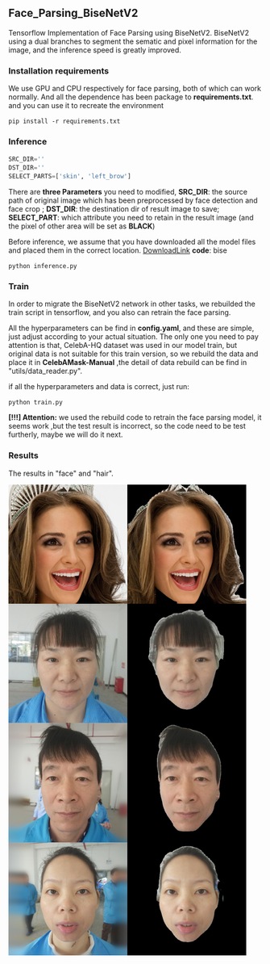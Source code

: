 ## Face_Parsing_BiseNetV2

Tensorflow Implementation of Face Parsing using BiseNetV2. BiseNetV2 using a dual branches to segment the sematic and pixel information for the image, and the inference speed is greatly improved. 

### Installation requirements

We use GPU and CPU respectively for face parsing, both of which can work normally. And all the dependence has been package to **requirements.txt**. and you can use it to recreate the environment

```shell
pip install -r requirements.txt 
```

### Inference

```python
SRC_DIR=''
DST_DIR=''
SELECT_PARTS=['skin', 'left_brow']
```

There are **three Parameters** you need to modified, **SRC_DIR**: the source path of original image which has been preprocessed by face detection and face crop ; **DST_DIR**: the destination dir of result image to save; **SELECT_PART**: which attribute you need to retain  in the result image (and the pixel of other area will be set as **BLACK**)

Before inference, we assume that you have downloaded all the model files and placed them in the correct location. [DownloadLink](https://pan.baidu.com/s/17EYCJuWmD2vtE1Z_wV6qKA) **code**: bise

```shell
python inference.py
```

### Train

In order to migrate the BiseNetV2 network in other tasks, we rebuilded the train script in tensorflow, and you also can retrain the face parsing.

All the hyperparameters can be find in **config.yaml**, and these are simple, just adjust according to your actual situation. The only one you need to pay attention is that, CelebA-HQ dataset was used  in our model train, but original data is not suitable for this train version, so we rebuild the data and place it in **CelebAMask-Manual** ,the detail of data rebuild can be find in "utils/data_reader.py".

if all the hyperparameters and data is correct, just run:

```shell
python train.py
```

**[!!!] Attention:** we used the rebuild code to retrain the face parsing model, it seems work ,but the test result is incorrect, so the code need to be test furtherly, maybe we will do it next.

### Results

The results in "face" and "hair".

![](./assert/figure.png)

